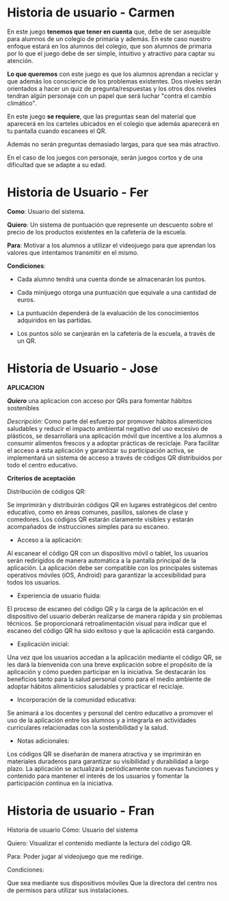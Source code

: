 # Historia de usuario - Carmen


En este juego **tenemos que tener en cuenta** que, debe de ser asequible para alumnos de un colegio de primaria y además.
En este caso nuestro enfoque estará en los alumnos del colegio, que son alumnos de primaria por lo que el juego debe de ser simple, intuitivo y atractivo para captar su atención.

**Lo que queremos** con este juego es que los alumnos aprendan a reciclar y que además los consciencie de los problemas existentes. Dos niveles serán orientados a hacer un quiz de pregunta/respuestas y los otros dos niveles tendran algún personaje con un papel que será luchar "contra el cambio climático".

En este juego **se requiere**, que las preguntas sean del material que aparecerá en los carteles ubicados en el colegio que además aparecerá en tu pantalla cuando escanees el QR.

Además no serán preguntas demasiado largas, para que sea más atractivo.

En el caso de los juegos con personaje, serán juegos cortos y de una dificultad que se adapte a su edad. 

# Historia de Usuario - Fer

**Como**: Usuario del sistema.

**Quiero**: Un sistema de puntuación que represente un descuento sobre el precio de los productos existentes en la cafetería de la escuela.

**Para**: Motivar a los alumnos a utilizar el videojuego para que aprendan los valores que intentamos transmitir en el mismo.

**Condiciones**: 

- Cada alumno tendrá una cuenta donde se almacenarán los puntos.

- Cada minijuego otorga una puntuación que equivale a una cantidad de euros.

- La puntuación dependerá de la evaluación de los conocimientos adquiridos en las partidas.

- Los puntos sólo se canjearán en la cafetería de la escuela, a través de un QR.


# Historia de Usuario - Jose

**APLICACION**

***Quiero*** una aplicacion con acceso por QRs para fomentar hábitos sostenibles

*Descripción*:
Como parte del esfuerzo por promover hábitos alimenticios saludables y reducir el impacto ambiental negativo del uso excesivo de plásticos, se desarrollará una aplicación móvil que incentive a los alumnos a consumir alimentos frescos y a adoptar prácticas de reciclaje. Para facilitar el acceso a esta aplicación y garantizar su participación activa, se implementará un sistema de acceso a través de códigos QR distribuidos por todo el centro educativo.

**Criterios de aceptación**

Distribución de códigos QR:

Se imprimirán y distribuirán códigos QR en lugares estratégicos del centro educativo, como en áreas comunes, pasillos, salones de clase y comedores.
Los códigos QR estarán claramente visibles y estarán acompañados de instrucciones simples para su escaneo.
- Acceso a la aplicación:

Al escanear el código QR con un dispositivo móvil o tablet, los usuarios serán redirigidos de manera automática a la pantalla principal de la aplicación.
La aplicación debe ser compatible con los principales sistemas operativos móviles (iOS, Android) para garantizar la accesibilidad para todos los usuarios.

- Experiencia de usuario fluida:

El proceso de escaneo del código QR y la carga de la aplicación en el dispositivo del usuario deberán realizarse de manera rápida y sin problemas técnicos.
Se proporcionará retroalimentación visual para indicar que el escaneo del código QR ha sido exitoso y que la aplicación está cargando.
- Explicación inicial:

Una vez que los usuarios accedan a la aplicación mediante el código QR, se les dará la bienvenida con una breve explicación sobre el propósito de la aplicación y cómo pueden participar en la iniciativa.
Se destacarán los beneficios tanto para la salud personal como para el medio ambiente de adoptar hábitos alimenticios saludables y practicar el reciclaje.
- Incorporación de la comunidad educativa:

Se animará a los docentes y personal del centro educativo a promover el uso de la aplicación entre los alumnos y a integrarla en actividades curriculares relacionadas con la sostenibilidad y la salud.
- Notas adicionales:

Los códigos QR se diseñarán de manera atractiva y se imprimirán en materiales duraderos para garantizar su visibilidad y durabilidad a largo plazo.
La aplicación se actualizará periódicamente con nuevas funciones y contenido para mantener el interés de los usuarios y fomentar la participación continua en la iniciativa.

# Historia de usuario - Fran

Historia de usuario
Cómo: Usuario del sistema

Quiero: Visualizar el contenido mediante la lectura del código QR.

Para: Poder jugar al videojuego que me redirige.

Condiciones:

Que sea mediante sus dispositivos móviles
Que la directora del centro nos de permisos para utilizar sus instalaciones.
